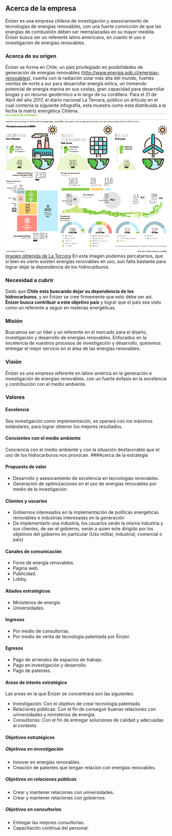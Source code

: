 ## Acerca de la empresa
Énizer es una empresa chilena de investigación y asesoramiento de tecnologías de energías renovables, con una fuerte convicción de que las energías de combustión deben ser reemplazadas en su mayor medida.
Énizer busca ser un referente latino americano, en cuanto el uso e investigación de energías renovables.
### Acerca de su origen
Énizer se forma en Chile, un país privilegiado en posibilidades de generación de energías renovables (http://www.energia.gob.cl/energias-renovables), cuenta con la radiación solar más alta del mundo, fuertes vientos de norte a sur para desarrollar energía eólica, un tremendo potencial de energía marina en sus costas, gran capacidad para desarrollar biogás y un recurso geotérmico a lo largo de su cordillera.
Para el 21 de Abril del año 2017, el diario nacional La Tercera, público un árticulo en el cual contenía la siguiente infografía, esta muestra como esta distribuida a la fecha la matriz energética Chilena.
![infografia](imagenes/matriz_energetica.png)
[Imagen obtenida de La Tercera](http://www.latercera.com/noticia/17-la-energia-producida-chile-proviene-fuentes-renovables-no-convencionales/)
En esta imagen podemos percatarnos, que si bien es cierto existen energías renovables en uso, aun falta bastante para lograr dejar la dependencia de los hidrocarburos.
### Necesidad a cubrir
Dado que **Chile esta buscando dejar su dependencia de los hidrocarburos**, y en Énizer se cree firmemente que esto debe ser así. **Énizer busca contribuir a este objetivo país** y lograr que el país sea visto como un referente a seguir en materias energéticas.
### Misión
Buscamos ser un lider y un referente en el mercado para el diseño, investigación y desarrollo de energías renovables. Enfocados en la excelencia de nuestros procesos de investigación y desarrollo, queremos entregar el mejor servicio en el área de las energías renovables.
### Visión
Énizer es una empresa referente en latino américa en la generación e investigación de energías renovables. con un fuerte énfasis en la excelencia y contribución con el medio ambiente.
### Valores
#### Excelencia
Sea investigación como implementación, se operará con los máximos estándares, para lograr obtener los mejores resultados.
#### Concientes con el medio ambiente
Conciencia con el medio ambiente y con la situación desfavorable que el uso de los hidrocarburos nos provocan.
###Acerca de la estrategia
#### Propuesta de valor
* Desarrollo y asesoramiento de excelencia en tecnologías renovables.
* Generación de optimizaciones en el uso de energías renovables por medio de la investigación.
#### Clientes y usuarios
* Gobiernos interesados en la implementación de políticas energéticas renovables e industrias interesadas en la generación
* De implementarlo una industria, los usuarios serán la misma industria y sus clientes, de ser el gobierno, serán a quien este dirigido por los objetivos del gobierno en particular (Uso militar, industrial, comercial o país)
#### Canales de comunicación
* Foros de energía renovables.
* Página web.
* Publicidad.
* Lobby.
#### Aliados estratégicos
* Ministerios de energía.
* Universidades.
#### Ingresos
* Por medio de consultorias.
* Por medio de venta de tecnología patentada por Énizer.
#### Egresos
* Pago de arriendos de espacios de trabajo.
* Pago en investigación y desarrollo.
* Pago de patentes.

#### Areas de interés estratégico
Las areas en la que Énizer se concentrará son las siguientes:
* Investigación: Con el objetivo de crear tecnología patentada
* Relaciones públicas: Con el fin de conseguir buenas relaciones con universidades y ministerios de energía.
* Consultorias: Con el fin de entregar soluciones de calidad y adecuadas al contexto.

#### Objetivos estratégicos
##### Objetivos en investigación
* Innovar en energías renovables.
* Creación de patentes que tengan relación con energías renovables.
##### Objetivos en relaciones públicas
* Crear y mantener relaciones con universidades.
* Crear y mantener relaciones con gobiernos.
##### Objetivos en consultorias
* Entregar las mejores consultorías.
* Capacitación continua del personal.
